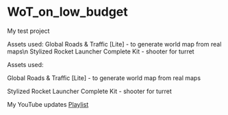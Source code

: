 # WoT_on_low_budget
 My test project

 Assets used:
 Global Roads & Traffic [Lite] - to generate world map from real maps\n
 Stylized Rocket Launcher Complete Kit - shooter for turret
 
 Assets used:
 
 Global Roads & Traffic [Lite] - to generate world map from real maps
 
 Stylized Rocket Launcher Complete Kit - shooter for turret
	
 My YouTube updates [Playlist](https://youtube.com/playlist?list=PLTWweHDDRLXQUnMoX01dFKrgxi1LspR9i)
